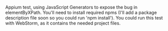Appium test, using JavaScript Generators to expose the bug in elementByXPath.
You'll need to install required npms (I'll add a package description file soon so you could run 'npm install').
You could run this test with WebStorm, as it contains the needed project files.